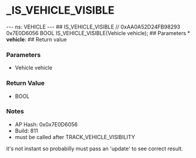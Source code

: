 # _IS_VEHICLE_VISIBLE

--- ns: VEHICLE --- ## IS_VEHICLE_VISIBLE  // 0xAA0A52D24FB98293 0x7E0D6056 BOOL IS_VEHICLE_VISIBLE(Vehicle vehicle);   ## Parameters * **vehicle**:  ## Return value

### Parameters
* Vehicle vehicle

### Return Value
* BOOL

### Notes
* AP Hash: 0x0x7E0D6056
* Build: 811
* must be called after TRACK_VEHICLE_VISIBILITY 

it's not instant so probabilly must pass an 'update' to see correct result.

